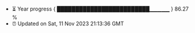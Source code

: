 - ⏳ Year progress { █████████████████████████▁▁▁▁▁ } 86.27 %
- ⏰ Updated on Sat, 11 Nov 2023 21:13:36 GMT

